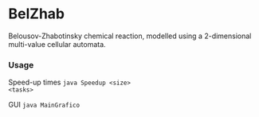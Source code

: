 # BelZhab
Belousov-Zhabotinsky chemical reaction, modelled using a 2-dimensional multi-value cellular automata.

### Usage
Speed-up times
<code>java Speedup &lt;size&gt; &lt;tasks&gt;</code>

GUI
<code>java MainGrafico</code>
